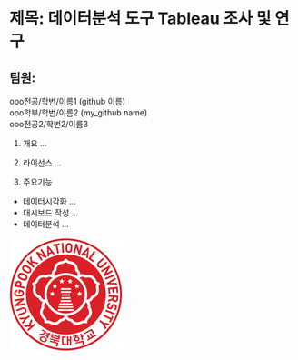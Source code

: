 # 제목: 데이터분석 도구 Tableau 조사 및 연구
## 팀원: 
   ooo전공/학번/이름1 (github 이름)  
   ooo학부/학번/이름2 (my_github name)  
   ooo전공2/학번2/이름3  


1. 개요
...

2. 라이선스
...

3. 주요기능
* 데이터시각화
...
* 대시보드 작성
...
* 데이터분석
...

![경북대로고](ui_emblem01.jpg)
